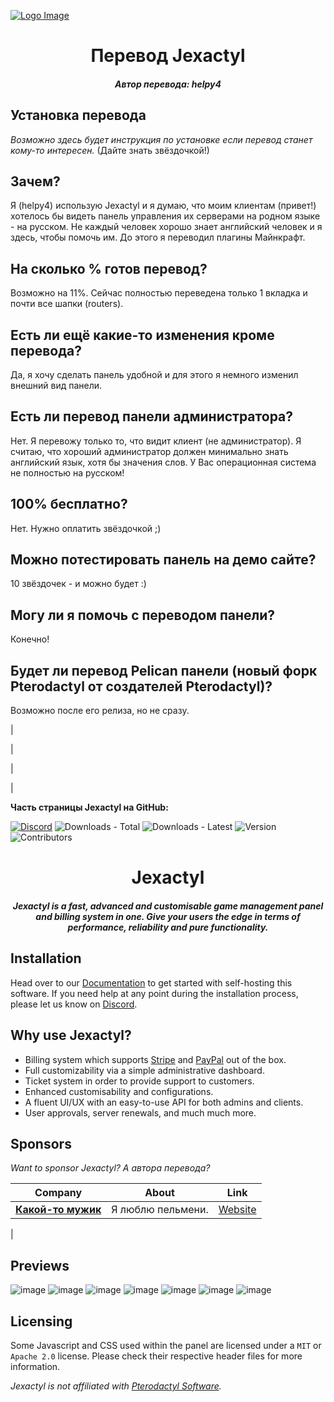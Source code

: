 [![Logo Image](https://cdn.discordapp.com/attachments/1238497742515601439/1253440389000724561/24.png?ex=6675dcd4&is=66748b54&hm=69271263a6023e12be36398e1bf07841efafd5cb4c4b2e096cfc8c41603bb076&)](https://)

<h1 align="center">Перевод Jexactyl</h1>
<h5 align="center">
    <strong>
       Автор перевода: helpy4
   </strong>
</h5>

## Установка перевода
_Возможно здесь будет инструкция по установке если перевод станет кому-то интересен._ (Дайте знать звёздочкой!)

## Зачем?
Я (helpy4) использую Jexactyl и я думаю, что моим клиентам (привет!) хотелось бы видеть панель управления их серверами на родном языке - на русском. Не каждый человек хорошо знает английский человек и я здесь, чтобы помочь им. До этого я переводил плагины Майнкрафт.

## На сколько % готов перевод?
Возможно на 11%. Сейчас полностью переведена только 1 вкладка и почти все шапки (routers).

## Есть ли ещё какие-то изменения кроме перевода?
Да, я хочу сделать панель удобной и для этого я немного изменил внешний вид панели.

## Есть ли перевод панели администратора?
Нет. Я перевожу только то, что видит клиент (не администратор). Я считаю, что хороший администратор должен минимально знать английский язык, хотя бы значения слов. У Вас операционная система не полностью на русском!

## 100% бесплатно?
Нет. Нужно оплатить звёздочкой ;)

## Можно потестировать панель на демо сайте?
10 звёздочек - и можно будет :)

## Могу ли я помочь с переводом панели?
Конечно!

## Будет ли перевод Pelican панели (новый форк Pterodactyl от создателей Pterodactyl)?
Возможно после его релиза, но не сразу.

|

|

|

|

**Часть страницы Jexactyl на GitHub:**

[![Discord](https://img.shields.io/discord/922284031129825280?style=for-the-badge)](https://discord.com/invite/qttGR4Z5Pk)
![Downloads - Total](https://img.shields.io/github/downloads/jexactyl/jexactyl/total?style=for-the-badge)
![Downloads - Latest](https://img.shields.io/github/downloads/jexactyl/jexactyl/latest/total?style=for-the-badge)
![Version](https://img.shields.io/github/v/release/jexactyl/jexactyl?style=for-the-badge)
![Contributors](https://img.shields.io/github/contributors-anon/jexactyl/jexactyl?style=for-the-badge)

<h1 align="center">Jexactyl</h1>
<h5 align="center">
    <strong>
        Jexactyl is a fast, advanced and customisable game management panel and billing system in one.
        Give your users the edge in terms of performance, reliability and pure functionality.
    </strong>
</h5>

## Installation
Head over to our [Documentation](https://docs.jexactyl.com) to get started with self-hosting this software.
If you need help at any point during the installation process, please let us know on [Discord](https://discord.com/invite/qttGR4Z5Pk).

## Why use Jexactyl?
* Billing system which supports [Stripe](https://stripe.com) and [PayPal](https://paypal.com) out of the box.
* Full customizability via a simple administrative dashboard.
* Ticket system in order to provide support to customers.
* Enhanced customisability and configurations.
* A fluent UI/UX with an easy-to-use API for both admins and clients.
* User approvals, server renewals, and much much more.

## Sponsors
*Want to sponsor Jexactyl? А автора перевода?*

| Company | About | Link |
| ------- | ----- | ------- |
| [**Какой-то мужик**](https://) | Я люблю пельмени. | [Website](https://) |
| 

## Previews
![image](https://user-images.githubusercontent.com/72230943/201116518-af5e3291-74f7-433a-b035-6d80e8c7e8f8.png)
![image](https://user-images.githubusercontent.com/72230943/201116580-ae864e7c-aac7-4766-ab9c-c6cb97d0b015.png)
![image](https://user-images.githubusercontent.com/72230943/201116688-b53d721e-c30f-424e-8a53-025f313ec98f.png)
![image](https://user-images.githubusercontent.com/72230943/201116840-92c00c15-5717-4121-83cd-69397f9bacba.png)
![image](https://user-images.githubusercontent.com/72230943/201116914-8b1c8867-c462-4b25-ae47-803b2e4ea39c.png)
![image](https://user-images.githubusercontent.com/72230943/201116959-a626e6fc-18a9-4c06-869e-2f13b37b8457.png)
![image](https://user-images.githubusercontent.com/72230943/201117028-3db8aa2e-b14b-4679-9f2c-c5afb208767c.png)


## Licensing
Some Javascript and CSS used within the panel are licensed under a `MIT` or `Apache 2.0` license. Please check their
respective header files for more information.

*Jexactyl is not affiliated with [Pterodactyl Software](https://pterodactyl.io).*
